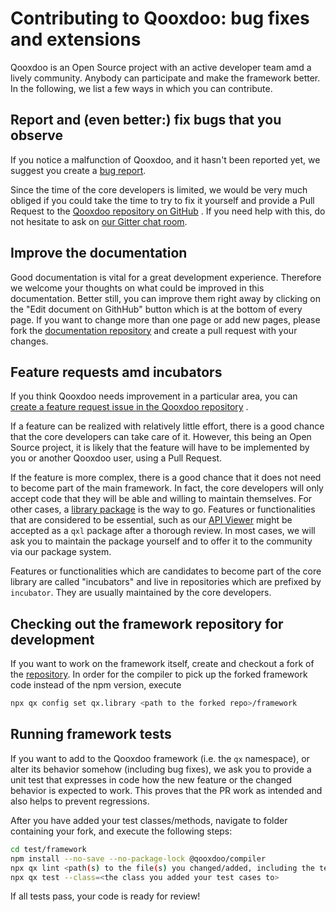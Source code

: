 # Contributing to Qooxdoo: bug fixes and extensions

Qooxdoo is an Open Source project with an active developer team amd a lively
community. Anybody can participate and make the framework better. In the
following, we list a few ways in which you can contribute.

## Report and (even better:) fix bugs that you observe

If you notice a malfunction of Qooxdoo, and it hasn't been reported yet, we
suggest you create a [bug report](https://github.com/qooxdoo/qooxdoo/issues/new?assignees=&labels=&template=Bug_report.md).

Since the time of the core developers is limited, we would be very much obliged
if you could take the time to try to fix it yourself and provide a Pull Request
to the [Qooxdoo repository on GitHub](https://github.com/qooxdoo/qooxdoo) . If
you need help with this, do not hesitate to ask on
[our Gitter chat room](https://gitter.im/qooxdoo/qooxdoo).

## Improve the documentation

Good documentation is vital for a great development experience. Therefore we
welcome your thoughts on what could be improved in this documentation. Better
still, you can improve them right away by clicking on the "Edit document on
GithHub" button which is at the bottom of every page. If you want to change more
than one page or add new pages, please fork the [documentation repository](https://qooxdoo.org/documentation)
and create a pull request with your changes.

## Feature requests amd incubators

If you think Qooxdoo needs improvement in a particular area, you can  
[create a feature request issue in the Qooxdoo repository](https://github.com/qooxdoo/qooxdoo/issues/new?template=Feature_request.md)
.

If a feature can be realized with relatively little effort, there is a good
chance that the core developers can take care of it. However, this being an Open
Source project, it is likely that the feature will have to be implemented by you
or another Qooxdoo user, using a Pull Request.

If the feature is more complex, there is a good chance that it does not need to
become part of the main framework. In fact, the core developers will only accept
code that they will be able and willing to maintain themselves. For other cases,
a [library package](cli/packages.md) is the way to go. Features or
functionalities that are considered to be essential, such as our
[API Viewer](https://github.com/qooxdoo/qxl.apiviewer) might be accepted as a
`qxl` package after a thorough review. In most cases, we will ask you to
maintain the package yourself and to offer it to the community via our package
system.

Features or functionalities which are candidates to become part of the core
library are called "incubators" and live in repositories which are prefixed by
`incubator`. They are usually maintained by the core developers.

## Checking out the framework repository for development

If you want to work on the framework itself, create and checkout a fork of the 
[repository](https://github.com/qooxdoo/qooxdoo). In order for the compiler to
pick up the forked framework code instead of the npm version, execute 

```bash
npx qx config set qx.library <path to the forked repo>/framework
```

## Running framework tests

If you want to add to the Qooxdoo framework (i.e. the `qx` namespace), or alter
its behavior somehow (including bug fixes), we ask you to provide a unit test
that expresses in code how the new feature or the changed behavior is expected
to work. This proves that the PR work as intended and also helps to prevent
regressions.

After you have added your test classes/methods, navigate to folder containing
your fork, and execute the following steps:

```bash
cd test/framework
npm install --no-save --no-package-lock @qooxdoo/compiler
npx qx lint <path(s) to the file(s) you changed/added, including the test class>
npx qx test --class=<the class you added your test cases to>
```

If all tests pass, your code is ready for review!

